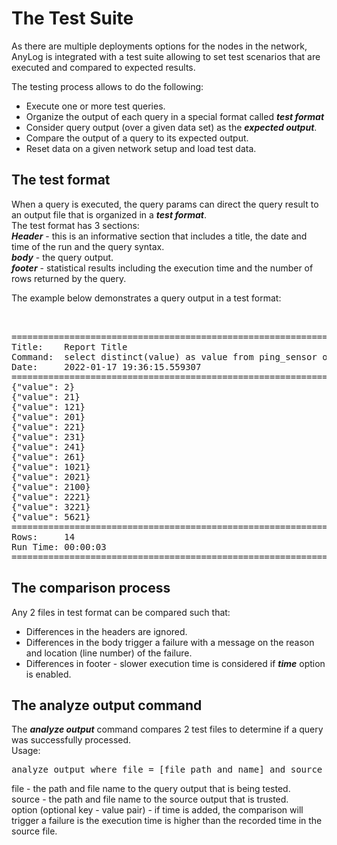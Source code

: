 # The Test Suite

As there are multiple deployments options for the nodes in the network, AnyLog is integrated with a test suite allowing
to set test scenarios that are executed and compared to expected results.  

The testing process allows to do the following:
* Execute one or more test queries.
* Organize the output of each query in a special format called ***test format***
* Consider query output (over a given data set) as the ***expected output***.   
* Compare the output of a query to its expected output.
* Reset data on a given network setup and load test data. 

## The test format

When a query is executed, the query params can direct the query result to an output file that is organized in a ***test format***.  
The test format has 3 sections:  
***Header*** - this is an informative section that includes a title, the date and time of the run and the query syntax.  
***body*** - the query output.  
***footer*** - statistical results including the execution time and the number of rows returned by the query.  

The example below demonstrates a query output in a test format:
<pre> 

==========================================================================
Title:    Report Title
Command:  select distinct(value) as value from ping_sensor order by value 
Date:     2022-01-17 19:36:15.559307
==========================================================================
{"value": 2}
{"value": 21}
{"value": 121}
{"value": 201}
{"value": 221}
{"value": 231}
{"value": 241}
{"value": 261}
{"value": 1021}
{"value": 2021}
{"value": 2100}
{"value": 2221}
{"value": 3221}
{"value": 5621}
==========================================================================
Rows:     14
Run Time: 00:00:03
==========================================================================
</pre>  

## The comparison process

Any 2 files in test format can be compared such that:
* Differences in the headers are ignored.
* Differences in the body trigger a failure with a message on the reason and location (line number) of the failure.
* Differences in footer - slower execution time is considered if ***time*** option is enabled.


## The analyze output command

The ***analyze output*** command compares 2 test files to determine if a query was successfully processed.  
Usage:
<pre>
analyze output where file = [file path and name] and source = [file path and name] and option = time
</pre> 
file - the path and file name to the query output that is being tested.   
source - the path and file name to the source output that is trusted.  
option (optional key - value pair) - if time is added, the comparison will trigger a failure is the execution time is higher than the recorded time in the source file.

